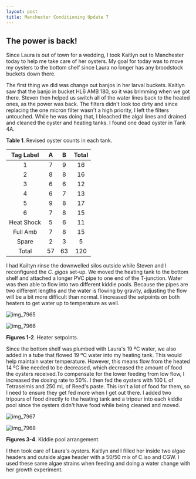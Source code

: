 ```yaml
---
layout: post
title: Manchester Conditioning Update 7
---
```


## The power is back!

Since Laura is out of town for a wedding, I took Kaitlyn out to Manchester today to help me take care of her oysters. My goal for today was to move my oysters to the bottom shelf since Laura no longer has any broodstock buckets down there.

The first thing we did was change out banjos in her larval buckets. Kaitlyn saw that the banjo in bucket HL6 AMB 180, so it was brimming when we got there. Steven then helped us switch all of the water lines back to the heated ones, as the power was back. The filters didn't look too dirty and since replacing the one micron filter wasn't a high priority, I left the filters untouched. While he was doing that, I bleached the algal lines and drained and cleaned the oyster and heating tanks. I found one dead oyster in Tank 4A.

**Table 1**. Revised oyster counts in each tank.

|  Tag Label |  A |  B | Total |
|:----------:|:--:|:--:|:-----:|
|      1     |  7 |  9 |   16  |
|      2     |  8 |  8 |   16  |
|      3     |  6 |  6 |   12  |
|      4     |  6 |  7 |   13  |
|      5     |  9 |  8 |   17  |
|      6     |  7 |  8 |   15  |
| Heat Shock |  5 |  6 |   11  |
|  Full Amb  |  7 |  8 |   15  |
|    Spare   |  2 |  3 |    5  |
|    Total   | 57 | 63 |  120  |

I had Kailtyn rinse the downwelled silos outside while Steven and I reconfigured the *C. gigas* set-up. We moved the heating tank to the bottom shelf and attached a longer PVC pipe to one end of the T-junction. Water was then able to flow into two different kiddie pools. Because the pipes are two different lengths and the water is flowing by gravity, adjusting the flow will be a bit more difficult than normal. I increased the setpoints on both heaters to get water up to temperature as well. 

![img_7965](https://user-images.githubusercontent.com/22335838/28342195-ed0985ae-6bcb-11e7-8ffa-5f30bb74f441.JPG)

![img_7966](https://user-images.githubusercontent.com/22335838/28342194-ed0588c8-6bcb-11e7-91dd-b9b188d72322.JPG)

**Figures 1-2**. Heater setpoints.

Since the bottom shelf was plumbed with Laura's 19 ºC water, we also added in a tube that flowed 19 ºC water into my heating tank. This would help maintain water temperature. However, this means flow from the heated 14 ºC line needed to be decreased, which decreased the amount of food the oysters received.To compensate for the lower feeding from low flow, I increased the dosing rate to 50%. I then fed the oysters with 100 L of Tetraselmis and 250 mL of Reed's paste. This isn't a lot of food for them, so I need to ensure they get fed more when I get out there. I added two tripours of food directly to the heating tank and a tripour into each kiddie pool since the oysters didn't have food while being cleaned and moved.

![img_7967](https://user-images.githubusercontent.com/22335838/28341924-a3f20b30-6bca-11e7-964c-6bc7a55ca16e.JPG)

![img_7968](https://user-images.githubusercontent.com/22335838/28341923-a3edc854-6bca-11e7-8fec-0d1da711541a.JPG)

**Figures 3-4**. Kiddie pool arrangement.

I then took care of Laura's oysters. Kaitlyn and I filled her inside two algae headers and outside algae header with a 50/50 mix of C.iso and CGW. I used these same algae strains when feeding and doing a water change with her growth experiment.

